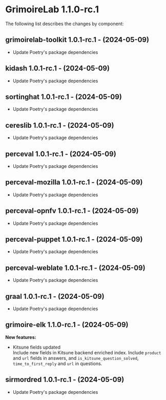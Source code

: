 # GrimoireLab 1.1.0-rc.1
The following list describes the changes by component:

  ## grimoirelab-toolkit 1.0.1-rc.1 - (2024-05-09)
  
  * Update Poetry's package dependencies
  ## kidash 1.0.1-rc.1 - (2024-05-09)
  
  * Update Poetry's package dependencies
  ## sortinghat 1.0.1-rc.1 - (2024-05-09)
  
  * Update Poetry's package dependencies
  ## cereslib 1.0.1-rc.1 - (2024-05-09)
  
  * Update Poetry's package dependencies

  ## perceval 1.0.1-rc.1 - (2024-05-09)
  
  * Update Poetry's package dependencies
  ## perceval-mozilla 1.0.1-rc.1 - (2024-05-09)
  
  * Update Poetry's package dependencies
  ## perceval-opnfv 1.0.1-rc.1 - (2024-05-09)
  
  * Update Poetry's package dependencies
  ## perceval-puppet 1.0.1-rc.1 - (2024-05-09)
  
  * Update Poetry's package dependencies
  ## perceval-weblate 1.0.1-rc.1 - (2024-05-09)
  
  * Update Poetry's package dependencies
  ## graal 1.0.1-rc.1 - (2024-05-09)
  
  * Update Poetry's package dependencies
## grimoire-elk 1.1.0-rc.1 - (2024-05-09)

**New features:**

 * Kitsune fields updated\
   Include new fields in Kitsune backend enriched index. Include
   `product` and `url` fields in answers, and
   `is_kitsune_question_solved`, `time_to_first_reply` and  `url` in
   questions.

  ## sirmordred 1.0.1-rc.1 - (2024-05-09)
  
  * Update Poetry's package dependencies
